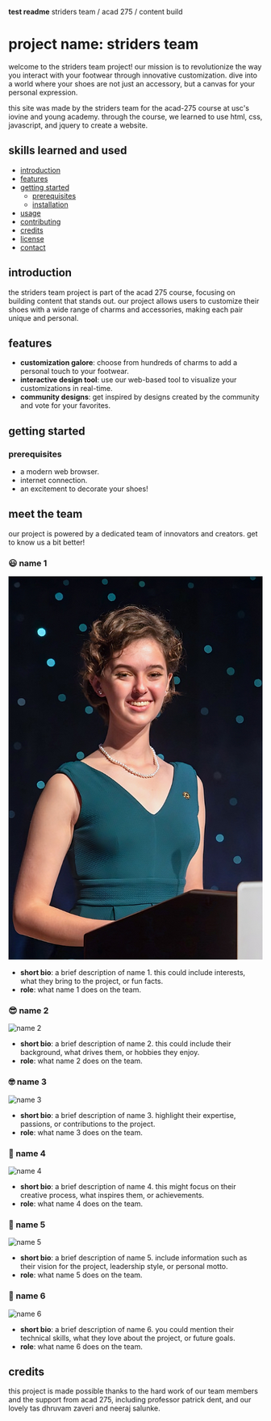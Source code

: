 **test readme**
striders team / acad 275 / content build
# project name: striders team

welcome to the striders team project! our mission is to revolutionize the way you interact with your footwear through innovative customization. dive into a world where your shoes are not just an accessory, but a canvas for your personal expression.

this site was made by the striders team for the acad-275 course at usc's iovine and young academy. through the course, we learned to use html, css, javascript, and jquery to create a website.

## skills learned and used

- [introduction](#introduction)
- [features](#features)
- [getting started](#getting-started)
  - [prerequisites](#prerequisites)
  - [installation](#installation)
- [usage](#usage)
- [contributing](#contributing)
- [credits](#credits)
- [license](#license)
- [contact](#contact)

## introduction

the striders team project is part of the acad 275 course, focusing on building content that stands out. our project allows users to customize their shoes with a wide range of charms and accessories, making each pair unique and personal.

## features

- **customization galore**: choose from hundreds of charms to add a personal touch to your footwear.
- **interactive design tool**: use our web-based tool to visualize your customizations in real-time.
- **community designs**: get inspired by designs created by the community and vote for your favorites.

## getting started

### prerequisites

- a modern web browser.
- internet connection.
- an excitement to decorate your shoes!

## meet the team

our project is powered by a dedicated team of innovators and creators. get to know us a bit better!

### :smiley: name 1
![name 1](teamassets/mari.jpeg)
- **short bio**: a brief description of name 1. this could include interests, what they bring to the project, or fun facts.
- **role**: what name 1 does on the team.

### :sunglasses: name 2
![name 2](path/to/photo2.jpg)
- **short bio**: a brief description of name 2. this could include their background, what drives them, or hobbies they enjoy.
- **role**: what name 2 does on the team.

### :nerd_face: name 3
![name 3](path/to/photo3.jpg)
- **short bio**: a brief description of name 3. highlight their expertise, passions, or contributions to the project.
- **role**: what name 3 does on the team.

### :star_struck: name 4
![name 4](path/to/photo4.jpg)
- **short bio**: a brief description of name 4. this might focus on their creative process, what inspires them, or achievements.
- **role**: what name 4 does on the team.

### :partying_face: name 5
![name 5](path/to/photo5.jpg)
- **short bio**: a brief description of name 5. include information such as their vision for the project, leadership style, or personal motto.
- **role**: what name 5 does on the team.

### :muscle: name 6
![name 6](path/to/photo6.jpg)
- **short bio**: a brief description of name 6. you could mention their technical skills, what they love about the project, or future goals.
- **role**: what name 6 does on the team.

## credits

this project is made possible thanks to the hard work of our team members and the support from acad 275, including professor patrick dent, and our lovely tas dhruvam zaveri and neeraj salunke.
